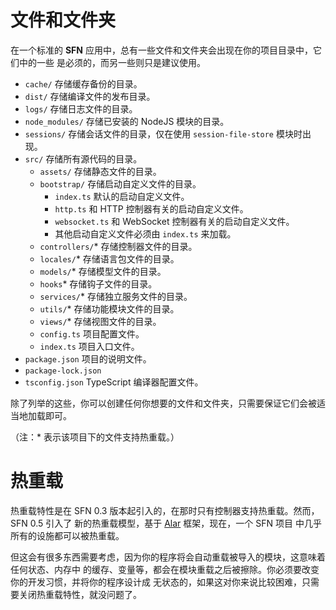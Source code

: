 <!-- title: 结构预览; order: 2 -->
# 文件和文件夹

在一个标准的 **SFN** 应用中，总有一些文件和文件夹会出现在你的项目目录中，它们中的一些
是必须的，而另一些则只是建议使用。

- `cache/` 存储缓存备份的目录。
- `dist/` 存储编译文件的发布目录。
- `logs/` 存储日志文件的目录。
- `node_modules/` 存储已安装的 NodeJS 模块的目录。
- `sessions/` 存储会话文件的目录，仅在使用 `session-file-store` 模块时出现。
- `src/` 存储所有源代码的目录。
    - `assets/` 存储静态文件的目录。
    - `bootstrap/` 存储启动自定义文件的目录。
        - `index.ts` 默认的启动自定义文件。
        - `http.ts` 和 HTTP 控制器有关的启动自定义文件。
        - `websocket.ts`  和 WebSocket 控制器有关的启动自定义文件。
        - 其他启动自定义文件必须由 `index.ts` 来加载。
    - `controllers/`* 存储控制器文件的目录。
    - `locales/`* 存储语言包文件的目录。
    - `models/`* 存储模型文件的目录。
    - `hooks`* 存储钩子文件的目录。
    - `services/`* 存储独立服务文件的目录。
    - `utils/`* 存储功能模块文件的目录。
    - `views/`* 存储视图文件的目录。
    - `config.ts` 项目配置文件。
    - `index.ts` 项目入口文件。
- `package.json` 项目的说明文件。
- `package-lock.json`
- `tsconfig.json` TypeScript 编译器配置文件。

除了列举的这些，你可以创建任何你想要的文件和文件夹，只需要保证它们会被适当地加载即可。

（注：* 表示该项目下的文件支持热重载。）

# 热重载

热重载特性是在 SFN 0.3 版本起引入的，在那时只有控制器支持热重载。然而，SFN 0.5 引入了
新的热重载模型，基于 [Alar](https://github.com/hyurl/alar) 框架，现在，一个 SFN 项目
中几乎所有的设施都可以被热重载。

但这会有很多东西需要考虑，因为你的程序将会自动重载被导入的模块，这意味着任何状态、内存中
的缓存、变量等，都会在模块重载之后被擦除。你必须要改变你的开发习惯，并将你的程序设计成
无状态的，如果这对你来说比较困难，只需要关闭热重载特性，就没问题了。